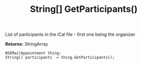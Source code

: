 ﻿---
uid: crmscript_ref_NSEMailAppointment_GetParticipants
title: String[] GetParticipants()
intellisense: NSEMailAppointment.GetParticipants
keywords: NSEMailAppointment, GetParticipants
so.topic: reference
---

List of participants in the iCal file - first one being the organizer

**Returns:** StringArray


```crmscript
NSEMailAppointment thing;
String[] participants  = thing.GetParticipants();
```



